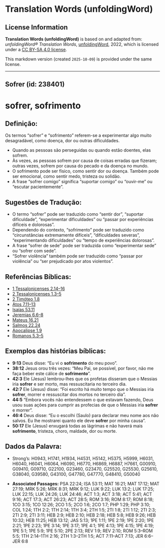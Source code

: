 # Translation Words (unfoldingWord)

## License Information

**Translation Words (unfoldingWord)** is based on and adapted from: _unfoldingWord® Translation Words_, [unfoldingWord](https://unfoldingword.org/utw), 2022, which is licensed under a [CC BY-SA 4.0 license](https://creativecommons.org/licenses/by-sa/4.0/legalcode.en).

This markdown version (created `2025-10-09`) is provided under the same license.



--------------------------------

## Sofrer (id: 238401)

sofrer, sofrimento
==================

Definição:
----------

Os termos “sofrer” e “sofrimento” referem\-se a experimentar algo muito desagradável, como doença, dor ou outras dificuldades.

* Quando as pessoas são perseguidas ou quando estão doentes, elas sofrem.
* Às vezes, as pessoas sofrem por causa de coisas erradas que fizeram; outras vezes, sofrem por causa do pecado e da doença no mundo.
* O sofrimento pode ser físico, como sentir dor ou doença. Também pode ser emocional, como sentir medo, tristeza ou solidão.
* A frase “sofrer comigo” significa “suportar comigo” ou “ouvir\-me” ou “escutar pacientemente”.

Sugestões de Tradução:
----------------------

* O termo “sofrer” pode ser traduzido como “sentir dor”, “suportar dificuldade”, “experimentar dificuldades” ou “passar por experiências difíceis e dolorosas”.
* Dependendo do contexto, “sofrimento” pode ser traduzido como “circunstâncias extremamente difíceis”, “dificuldades severas”, “experimentando dificuldades” ou “tempo de experiências dolorosas”.
* A frase “sofrer de sede” pode ser traduzida como “experimentar sede” ou “sofrer com sede”.
* “Sofrer violência” também pode ser traduzido como “passar por violência” ou “ser prejudicado por atos violentos”.

Referências Bíblicas:
---------------------

* [1 Tessalonicenses 2\.14–16](https://ref.ly/1Thess2:14-1Thess2:16)
* [2 Tessalonicenses 1\.3–5](https://ref.ly/2Thess1:3-2Thess1:5)
* [2 Timóteo 1\.8](https://ref.ly/2Tim1:8)
* [Atos 7\.11–13](https://ref.ly/Acts7:11-Acts7:13)
* [Isaías 53\.11](https://ref.ly/Isa53:11)
* [Jeremias 6\.6–8](https://ref.ly/Jer6:6-Jer6:8)
* [Mateus 16\.21](https://ref.ly/Matt16:21)
* [Salmos 22\.24](https://ref.ly/Ps22:24)
* [Apocalipse 1\.9](https://ref.ly/Rev1:9)
* [Romanos 5\.3–5](https://ref.ly/Rom5:3-Rom5:5)

Exemplos das histórias bíblicas:
--------------------------------

* **9:13** Deus disse: “Eu vi o **sofrimento** do meu povo”.
* **38:12** Jesus orou três vezes: “Meu Pai, se possível, por favor, não me faça beber este cálice de **sofrimento**”.
* **42:3** Ele (Jesus) lembrou\-lhes que os profetas disseram que o Messias iria **sofrer** e ser morto, mas ressuscitaria no terceiro dia.
* **42:7** Ele (Jesus) disse: “Foi escrito há muito tempo que o Messias iria **sofrer**, morrer e ressuscitar dos mortos no terceiro dia”.
* **44:5** “Embora vocês não entendessem o que estavam fazendo, Deus usou suas ações para cumprir as profecias de que o Messias iria **sofrer** e morrer”.
* **46:4** Deus disse: “Eu o escolhi (Saulo) para declarar meu nome aos não salvos. Eu lhe mostrarei quanto ele deve **sofrer** por minha causa”.
* **50:17** Ele (Jesus) enxugará todas as lágrimas e não haverá mais **sofrimento**, tristeza, choro, maldade, dor ou morte.

Dados da Palavra:
-----------------

* Strong’s: H0943, H1741, H1934, H4531, H5142, H5375, H5999, H6031, H6040, H6041, H6064, H6090, H6770, H6869, H6887, H7661, G00910, G09410, G09710, G22100, G23460, G23470, G25520, G25530, G25610, G38040, G39580, G43100, G47780, G47770, G48410, G50040

* **Associated Passages:** PSA 22:24; ISA 53:11; MAT 16:21; MAT 17:12; MAT 27:19; MRK 5:26; MRK 8:31; MRK 9:12; LUK 9:22; LUK 13:2; LUK 17:25; LUK 22:15; LUK 24:26; LUK 24:46; ACT 1:3; ACT 3:18; ACT 5:41; ACT 9:16; ACT 17:3; ACT 26:23; ACT 28:5; ROM 3:16; ROM 8:17; ROM 8:18; 1CO 3:15; 1CO 12:26; 2CO 1:5; 2CO 1:6; 2CO 1:7; PHP 1:29; PHP 3:10; COL 1:24; 1TH 2:2; 1TH 2:14; 1TH 3:4; 2TH 1:5; 2TI 1:8; 2TI 1:12; 2TI 2:3; 2TI 2:9; 2TI 3:11; HEB 2:9; HEB 2:10; HEB 2:18; HEB 5:8; HEB 9:26; HEB 10:32; HEB 11:25; HEB 13:12; JAS 5:13; 1PE 1:11; 1PE 2:19; 1PE 2:20; 1PE 2:21; 1PE 2:23; 1PE 3:14; 1PE 3:17; 1PE 4:1; 1PE 4:13; 1PE 4:15; 1PE 4:19; 1PE 5:1; 1PE 5:9; 1PE 5:10; 2PE 2:13; REV 1:9; REV 2:10; ROM 5:3–ROM 5:5; 1TH 2:14–1TH 2:16; 2TH 1:3–2TH 1:5; ACT 7:11–ACT 7:13; JER 6:6–JER 6:8

